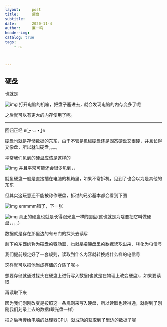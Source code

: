 ```yaml
---
layout:     post
title:      硬盘
subtitle:   
date:       2020-11-4
author:     廉一鸣
header-img: 
catalog: true
tags:
    - n.



---
```


## 硬盘

也就是

![img](https://mmbiz.qpic.cn/mmbiz_jpg/tMsLbdfwxoMQSP2oxzlRZ9VUQAAZnt1ciao5h6ic3I7HBCiaGrg33H4ZKCvQml7CiaKgwMh74sD8r7KWuicicztMriacA/640?wx_fmt=jpeg&tp=webp&wxfrom=5&wx_lazy=1&wx_co=1)
打开电脑的机箱，把盘子塞进去，就会发现电脑的内存变多了呢

之后就可以有更大的内存使用了呢。

------

回归正经 ฅ( ̳• ◡ • ̳)ฅ

硬盘也就是存储数据的东东，由于不管是机械硬盘还是固态硬盘又很硬，并且长得又像盘，所以就叫硬盘。。。。

平常我们见到的硬盘应该是这样的

![img](https://mmbiz.qpic.cn/mmbiz_jpg/tMsLbdfwxoMQSP2oxzlRZ9VUQAAZnt1c6k8vOoQ1EaGvgffeg3e4caibybGxohfa3Z3pyJugSSrGiarV4bUYnQTw/640?wx_fmt=jpeg&tp=webp&wxfrom=5&wx_lazy=1&wx_co=1)
并且平常可能还会很少见到，，

鱿鱼硬盘一般是直接插在电脑的机箱里，如果不常拆机，见到了也会以为是其他的东东

但其实这玩意还不能被称作硬盘，拆过的兄弟基本都会看到下图

![img](https://mmbiz.qpic.cn/mmbiz_jpg/tMsLbdfwxoMQSP2oxzlRZ9VUQAAZnt1c7fxDuO9ITlCzGo7LAnI0LJWOeEpUoib94X6liaNftx0ZF3GZPXcN4IYg/640?wx_fmt=jpeg&tp=webp&wxfrom=5&wx_lazy=1&wx_co=1)
emmmm错了，下一张

![img](https://mmbiz.qpic.cn/mmbiz_jpg/tMsLbdfwxoMQSP2oxzlRZ9VUQAAZnt1cRhbeyGADibjF2bqtvfKzGwjmNxz7XdQo1Gr4VeV8TTZAR56tsHCQoSA/640?wx_fmt=jpeg&tp=webp&wxfrom=5&wx_lazy=1&wx_co=1)
真正的硬盘也就是长得跟光盘一样的圆盘(这也就是为啥要把它叫做硬盘，，，，)

数据就是存在那里边的有专门的探头去读写

剩下的东西统称为硬盘的驱动器，也就是把硬盘里的数据读取出来，转化为电信号

我们提前规定好了一套规则，读取到什么内容就转换成什么样的电信号

这样就可以把他当成存储的介质了呢→

想要存储就通过探头在硬盘上进行写入数据(也就是在物理上改变硬盘)，如果要读取

再读取下来

因为我们刚刚改变是按照这一条规则来写入硬盘，所以读取也读得通，就得到了刚刚我们刻录上去的数据(跟光盘一样)

把之后再传给电脑的处理器CPU，就成功的获取到了里边的数据了呢

